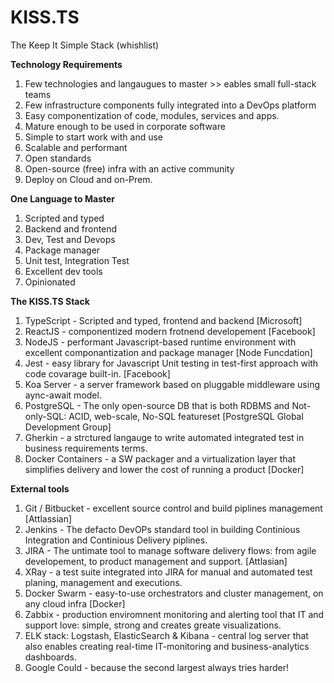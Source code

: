 # KISS.TS
The Keep It Simple Stack (whishlist)

__Technology Requirements__
1. Few technologies and langaugues to master >> eables small full-stack teams
1. Few infrastructure components fully integrated into a DevOps platform
1. Easy componentization of code, modules, services and apps.
1. Mature enough to be used in corporate software
1. Simple to start work with and use
1. Scalable and performant
1. Open standards 
1. Open-source (free) infra with an active community
1. Deploy on Cloud and on-Prem.

__One Language to Master__
1. Scripted and typed
1. Backend and frontend
1. Dev, Test and Devops
1. Package manager
1. Unit test, Integration Test
1. Excellent dev tools
1. Opinionated

__The KISS.TS Stack__
1. TypeScript - Scripted and typed, frontend and backend [Microsoft]
1. ReactJS - componentized modern frotnend developement [Facebook]
1. NodeJS - performant Javascript-based runtime environment with excellent componantization and package manager [Node Funcdation]
1. Jest - easy library for Javascript Unit testing in test-first approach with code covarage built-in. [Facebook]
1. Koa Server - a server framework based on pluggable middleware using aync-await model.
1. PostgreSQL - The only open-source DB that is both RDBMS and Not-only-SQL: ACID, web-scale, No-SQL featureset [PostgreSQL Global Development Group]
1. Gherkin - a strctured langauge to write automated integrated test in business requirements terms.
1. Docker Containers - a SW packager and a virtualization layer that simplifies delivery and lower the cost of running a product [Docker]

__External tools__
1. Git / Bitbucket - excellent source control and build piplines management [Attlassian]
1. Jenkins - The defacto DevOPs standard tool in building Continious Integration and Continious Delivery piplines.
1. JIRA - The untimate tool to manage software delivery flows: from agile developement, to product management and support. [Attlasian]
1. XRay - a test suite integrated into JIRA for manual and automated test planing, management and executions.
1. Docker Swarm - easy-to-use orchestrators and cluster management, on any cloud infra [Docker]
1. Zabbix - production enviromnent monitoring and alerting tool that IT and support love: simple, strong and creates greate visualizations.
1. ELK stack: Logstash, ElasticSearch & Kibana - central log server that also enables creating real-time IT-monitoring and business-analytics dashboards.
1. Google Could - because the second largest always tries harder!
